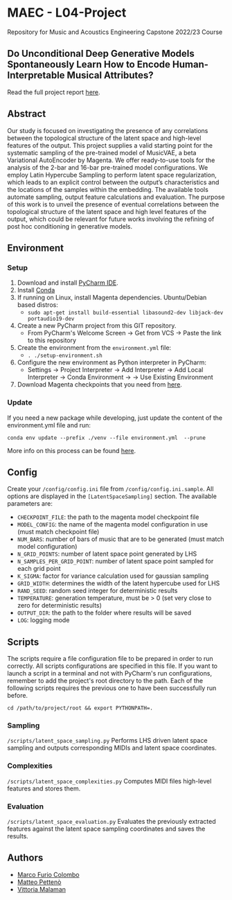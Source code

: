 # MAEC - L04-Project
Repository for Music and Acoustics Engineering Capstone 2022/23 Course

## Do Unconditional Deep Generative Models Spontaneously Learn How to Encode Human-Interpretable Musical Attributes?
Read the full project report [here](./assets/L04_Report.pdf).

## Abstract
Our study is focused on investigating the presence of any correlations between the topological structure of the latent space and high-level features of the output. 
This project supplies a valid starting point for the systematic sampling of the pre-trained model of MusicVAE, a beta Variational AutoEncoder by Magenta.
We offer ready-to-use tools for the analysis of the 2-bar and 16-bar pre-trained model configurations.
We employ Latin Hypercube Sampling to perform latent space regularization, which leads to an explicit control between the output’s characteristics and the locations of the samples
within the embedding. 
The available tools automate sampling, output feature calculations and evaluation.
The purpose of this work is to unveil the presence of eventual correlations between the topological structure of the latent space and high level features of the output, which could be relevant for future works involving the refining of post hoc conditioning in generative models.

## Environment

### Setup
1. Download and install [PyCharm IDE](https://www.jetbrains.com/pycharm/download/#section=linux).
2. Install [Conda](https://conda.io/projects/conda/en/stable/user-guide/install/index.html)
3. If running on Linux, install Magenta dependencies. Ubuntu/Debian based dìstros:
   - `sudo apt-get install build-essential libasound2-dev libjack-dev portaudio19-dev`
4. Create a new PyCharm project from this GIT repository.
    - From PyCharm's Welcome Screen &rarr; Get from VCS &rarr; Paste the link to this repository
5. Create the environment from the `environment.yml` file:
   - `. ./setup-environment.sh`
6. Configure the new environment as Python interpreter in PyCharm:
   - Settings &rarr; Project Interpreter &rarr; Add Interpreter &rarr; Add Local Interpreter &rarr; Conda Environment 
   &rarr; &rarr; Use Existing Environment
7. Download Magenta checkpoints that you need from [here](https://github.com/magenta/magenta/blob/main/magenta/models/music_vae/README.md#generate-script-w-pre-trained-models).

### Update
If you need a new package while developing, just update the content of the environment.yml file and run:
```shell script
conda env update --prefix ./venv --file environment.yml  --prune
```
More info on this process can be found [here](https://conda.io/projects/conda/en/latest/user-guide/tasks/manage-environments.html#updating-an-environment).

## Config
Create your `/config/config.ini` file from `/config/config.ini.sample`.
All options are displayed in the `[LatentSpaceSampling]` section. 
The available parameters are:
- `CHECKPOINT_FILE`: the path to the magenta model checkpoint file
- `MODEL_CONFIG`: the name of the magenta model configuration in use (must match checkpoint file)
- `NUM_BARS`: number of bars of music that are to be generated (must match model configuration)
- `N_GRID_POINTS`: number of latent space point generated by LHS
- `N_SAMPLES_PER_GRID_POINT`: number of latent space point sampled for each grid point
- `K_SIGMA`: factor for variance calculation used for gaussian sampling
- `GRID_WIDTH`: determines the width of the latent hypercube used for LHS
- `RAND_SEED`: random seed integer for deterministic results
- `TEMPERATURE`: generation temperature, must be > 0 (set very close to zero for deterministic results)
- `OUTPUT_DIR`: the path to the folder where results will be saved
- `LOG`: logging mode


## Scripts
The scripts require a file configuration file to be prepared in order to run correctly.
All scripts configurations are specified in this file.
If you want to launch a script in a terminal and not with PyCharm's run configurations, remember to add the project's 
root directory to the path.
Each of the following scripts requires the previous one to have been successfully run before.

```shell script
cd /path/to/project/root && export PYTHONPATH=.
```

### Sampling
`/scripts/latent_space_sampling.py`
Performs LHS driven latent space sampling and outputs corresponding MIDIs and latent space coordinates.

### Complexities
`/scripts/latent_space_complexities.py`
Computes MIDI files high-level features and stores them.

### Evaluation
`/scripts/latent_space_evaluation.py`
Evaluates the previously extracted features against the latent space sampling coordinates and saves the results.

## Authors
- [Marco Furio Colombo](https://github.com/FurioColombo)
- [Matteo Pettenò](https://github.com/mpetteno-polimi)
- [Vittoria Malaman](https://github.com/VittoriaMalaman)
